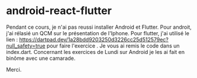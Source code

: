 # android-react-flutter
Pendant ce cours, je n'ai pas reussi installer Android et Flutter.
Pour androit, j'ai rélasié un QCM sur le présentation de l'Iphone.
Pour flutter, j'ai utilisé le lien : https://dartpad.dev/1a28bdd9203250d3226cc25d512579ec?null_safety=true pour faire l'exercice . Je vous ai remis le code dans un index.dart.
Concernant les exercices de Lundi sur Android je les ai fait en binôme avec une camarade.

Merci.

